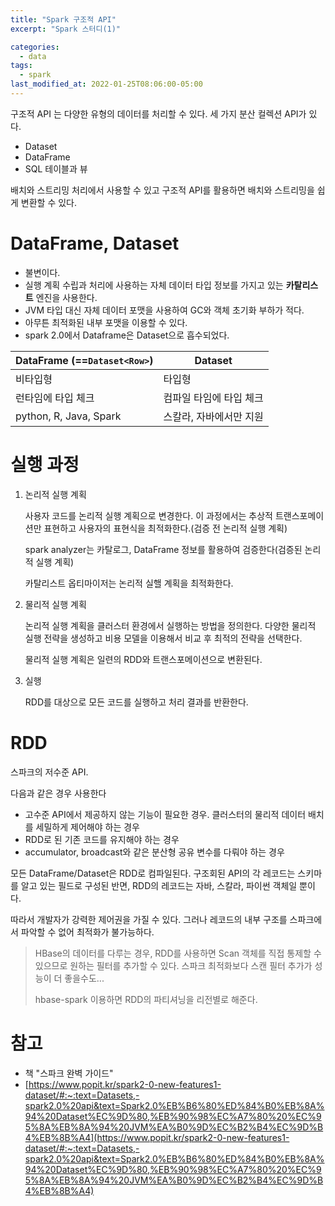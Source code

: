 ```yaml
---
title: "Spark 구조적 API"
excerpt: "Spark 스터디(1)"

categories:
  - data
tags:
  - spark
last_modified_at: 2022-01-25T08:06:00-05:00
---
```


구조적 API 는 다양한 유형의 데이터를 처리할 수 있다. 세 가지 분산 컬렉션 API가 있다.
- Dataset
- DataFrame
- SQL 테이블과 뷰

배치와 스트리밍 처리에서 사용할 수 있고 구조적 API를 활용하면 배치와 스트리밍을 쉽게 변환할 수 있다.

# DataFrame, Dataset

- 불변이다.
- 실행 계획 수립과 처리에 사용하는 자체 데이터 타입 정보를 가지고 있는 **카탈리스트** 엔진을 사용한다.
- JVM 타입 대신 자체 데이터 포맷을 사용하여 GC와 객체 초기화 부하가 적다.
- 아무튼 최적화된 내부 포맷을 이용할 수 있다.
- spark 2.0에서 Dataframe은 Dataset으로 흡수되었다.

| DataFrame (==`Dataset<Row>`) | Dataset                 |
| ---------------------------- | ----------------------- |
| 비타입형                     | 타입형                  |
| 런타임에 타입 체크           | 컴파일 타임에 타입 체크 |
| python, R, Java, Spark       | 스칼라, 자바에서만 지원 |

# 실행 과정

1. 논리적 실행 계획
   
   사용자 코드를 논리적 실행 계획으로 변경한다. 이 과정에서는 추상적 트랜스포메이션만 표현하고 사용자의 표현식을 최적화한다.(검증 전 논리적 실행 계획)

   spark analyzer는 카탈로그, DataFrame 정보를 활용하여 검증한다(검증된 논리적 실행 계획)

   카탈리스트 옵티마이저는 논리적 실핼 계획을 최적화한다.

2. 물리적 실행 계획

   논리적 실행 계획을 클러스터 환경에서 실행하는 방법을 정의한다.
   다양한 물리적 실행 전략을 생성하고 비용 모델을 이용해서 비교 후 최적의 전략을 선택한다. 

   물리적 실행 계획은 일련의 RDD와 트랜스포메이션으로 변환된다.

3. 실행
   
   RDD를 대상으로 모든 코드를 실행하고 처리 결과를 반환한다.


# RDD

스파크의 저수준 API.

다음과 같은 경우 사용한다
- 고수준 API에서 제공하지 않는 기능이 필요한 경우. 클러스터의 물리적 데이터 배치를 세밀하게 제어해야 하는 경우
- RDD로 된 기존 코드를 유지해야 하는 경우
- accumulator, broadcast와 같은 분산형 공유 변수를 다뤄야 하는 경우

모든 DataFrame/Dataset은 RDD로 컴파일된다. 구조회된 API의 각 레코드는 스키마를 알고 있는 필드로 구성된 반면, RDD의 레코드는 자바, 스칼라, 파이썬 객체일 뿐이다.

따라서 개발자가 강력한 제어권을 가질 수 있다. 그러나 레코드의 내부 구조를 스파크에서 파악할 수 없어 최적화가 불가능하다.

> HBase의 데이터를 다루는 경우, RDD를 사용하면 Scan 객체를 직접 통제할 수 있으므로 원하는 필터를 추가할 수 있다. 스파크 최적화보다 스캔 필터 추가가 성능이 더 좋을수도...
>
> hbase-spark 이용하면 RDD의 파티셔닝을 리전별로 해준다.


# 참고

- 책 "스파크 완벽 가이드"
- [https://www.popit.kr/spark2-0-new-features1-dataset/#:~:text=Datasets,-spark2.0%20api&text=Spark2.0%EB%B6%80%ED%84%B0%EB%8A%94%20Dataset%EC%9D%80,%EB%90%98%EC%A7%80%20%EC%95%8A%EB%8A%94%20JVM%EA%B0%9D%EC%B2%B4%EC%9D%B4%EB%8B%A4](https://www.popit.kr/spark2-0-new-features1-dataset/#:~:text=Datasets,-spark2.0%20api&text=Spark2.0%EB%B6%80%ED%84%B0%EB%8A%94%20Dataset%EC%9D%80,%EB%90%98%EC%A7%80%20%EC%95%8A%EB%8A%94%20JVM%EA%B0%9D%EC%B2%B4%EC%9D%B4%EB%8B%A4)